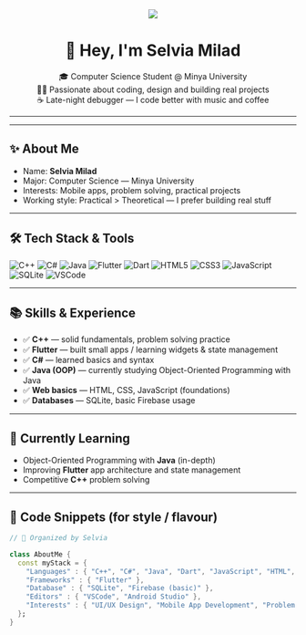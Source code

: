 <div align="center">

<!-- Banner GIF (replace URL if you upload your own gif to the repo) -->
<img src="https://i.ibb.co/5hTnL7DF/Gemini-Generated-Image-w3wzlcw3wzlcw3wz.png" />
<br>

# 💜 Hey, I'm Selvia Milad
🎓 Computer Science Student @ Minya University  
👩‍💻 Passionate about coding, design and building real projects  
☕ Late-night debugger — I code better with music and coffee

</div>

---

---

## ✨ About Me
- Name: **Selvia Milad**  
- Major: Computer Science — Minya University  
- Interests: Mobile apps, problem solving, practical projects  
- Working style: Practical > Theoretical — I prefer building real stuff

---

## 🛠️ Tech Stack & Tools

<!-- Lavender / Purple themed badges -->
![C++](https://img.shields.io/badge/C%2B%2B-6C3483?style=flat&logo=c%2B%2B&logoColor=white)
![C#](https://img.shields.io/badge/C%23-8E44AD?style=flat&logo=c-sharp&logoColor=white)
![Java](https://img.shields.io/badge/Java-A569BD?style=flat&logo=java&logoColor=white)
![Flutter](https://img.shields.io/badge/Flutter-7D3C98?style=flat&logo=flutter&logoColor=white)
![Dart](https://img.shields.io/badge/Dart-BE90D4?style=flat&logo=dart&logoColor=white)
![HTML5](https://img.shields.io/badge/HTML5-E6B0AA?style=flat&logo=html5&logoColor=white)
![CSS3](https://img.shields.io/badge/CSS3-D7BDE2?style=flat&logo=css3&logoColor=white)
![JavaScript](https://img.shields.io/badge/JavaScript-F5EEF8?style=flat&logo=javascript&logoColor=%235B2C6F)
![SQLite](https://img.shields.io/badge/SQLite-884EA0?style=flat&logo=sqlite&logoColor=white)
![VSCode](https://img.shields.io/badge/VS_Code-9B59B6?style=flat&logo=visual%20studio%20code&logoColor=white)


---

## 📚 Skills & Experience
- ✅ **C++** — solid fundamentals, problem solving practice  
- ✅ **Flutter** — built small apps / learning widgets & state management  
- ✅ **C#** — learned basics and syntax  
- ✅ **Java (OOP)** — currently studying Object-Oriented Programming with Java  
- ✅ **Web basics** — HTML, CSS, JavaScript (foundations)  
- ✅ **Databases** — SQLite, basic Firebase usage

---

## 🌱 Currently Learning
- Object-Oriented Programming with **Java** (in-depth)  
- Improving **Flutter** app architecture and state management  
- Competitive **C++** problem solving

---

## 🧾 Code Snippets (for style / flavour)

```dart
// 💜 Organized by Selvia

class AboutMe { 
  const myStack = {  
    "Languages" : { "C++", "C#", "Java", "Dart", "JavaScript", "HTML", "CSS" },
    "Frameworks" : { "Flutter" },
    "Database" : { "SQLite", "Firebase (basic)" },
    "Editors" : { "VSCode", "Android Studio" },
    "Interests" : { "UI/UX Design", "Mobile App Development", "Problem Solving" }
  };
}

